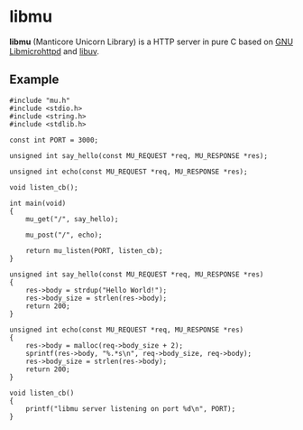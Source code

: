 # libmu
__libmu__ (Manticore Unicorn Library) is a HTTP server in pure C based on [GNU Libmicrohttpd](https://www.gnu.org/software/libmicrohttpd/) and [libuv](http://libuv.org/).

## Example
```
#include "mu.h"
#include <stdio.h>
#include <string.h>
#include <stdlib.h>

const int PORT = 3000;

unsigned int say_hello(const MU_REQUEST *req, MU_RESPONSE *res);

unsigned int echo(const MU_REQUEST *req, MU_RESPONSE *res);

void listen_cb();

int main(void)
{
    mu_get("/", say_hello);

    mu_post("/", echo);

    return mu_listen(PORT, listen_cb);
}

unsigned int say_hello(const MU_REQUEST *req, MU_RESPONSE *res)
{
    res->body = strdup("Hello World!");
    res->body_size = strlen(res->body);
    return 200;
}

unsigned int echo(const MU_REQUEST *req, MU_RESPONSE *res)
{
    res->body = malloc(req->body_size + 2);
    sprintf(res->body, "%.*s\n", req->body_size, req->body);
    res->body_size = strlen(res->body);
    return 200;
}

void listen_cb()
{
    printf("libmu server listening on port %d\n", PORT);
}
```